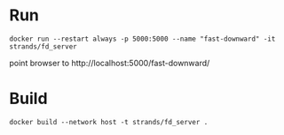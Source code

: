 # Run
`docker run --restart always -p 5000:5000 --name "fast-downward" -it  strands/fd_server`

point browser to http://localhost:5000/fast-downward/

# Build
`docker build --network host -t strands/fd_server .`

